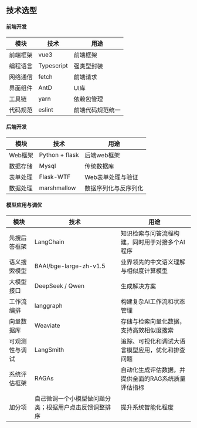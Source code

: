 ## 技术选型

#### 前端开发
| 模块 | 技术 | 用途 |
| ---- | -------- | -------- |
| 前端框架 | vue3 | 前端框架 |
| 编程语言 | Typescript | 强类型封装 |
| 网络通信 | fetch | 前端请求 |
| 界面组件 | AntD | UI库 |
| 工具链 | yarn | 依赖包管理 |
| 代码规范 | eslint | 前端代码规范统一 |

#### 后端开发
| 模块 | 技术 | 用途 |
| ---- | -------- | -------- |
| Web框架 | Python + flask | 后端web框架 |
| 数据存储 | Mysql | 传统数据库 |
| 表单处理 | Flask-WTF | Web表单处理与验证 |
| 数据处理 | marshmallow | 数据序列化与反序列化 |

#### 模型应用与调优
| 模块 | 技术 | 用途 |
| ---- | -------- | -------- |
| 先搜后答框架 | LangChain | 知识检索与问答流程构建，同时用于对接多个AI程序 |
| 语义搜索模型 | BAAI/bge-large-zh-v1.5 | 业界领先的中文语义理解与相似度计算模型 |
| 大模型接口 | DeepSeek / Qwen | 生成解决方案 |
| 工作流编排 | langgraph | 构建复杂AI工作流和状态管理 |
| 向量数据库 | Weaviate | 存储与检索向量化数据，支持高效相似度搜索 |
| 可观测性与调试 | LangSmith | 追踪、可视化和调试大语言模型应用，优化和排查问题 |
| 系统评估框架 | RAGAs | 自动化生成评估数据，并提供全面的RAG系统质量评估指标 |
| 加分项 | 自己微调一个小模型做问题分类；根据用户点击反馈调整排序 | 提升系统智能化程度 | 